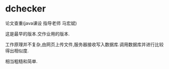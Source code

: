 # dchecker

论文查重(java课设 指导老师 马宏斌)

这是最早的版本.交作业用的版本.

工作原理并不复杂,由网页上传文件,服务器接收写入数据库.调用数据库并进行比较得出相似度.

相当粗糙和简单.



